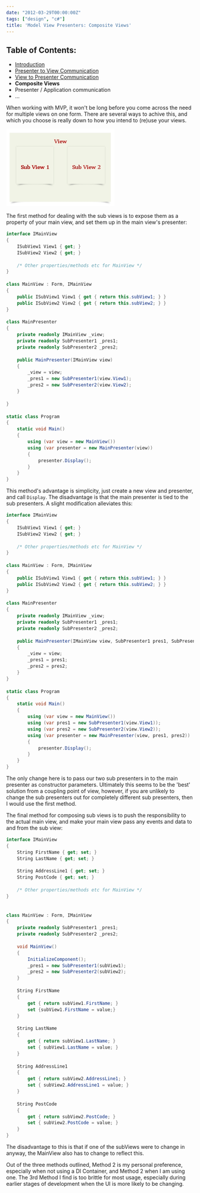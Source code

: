 ```yaml
---
date: "2012-03-29T00:00:00Z"
tags: ["design", "c#"]
title: 'Model View Presenters: Composite Views'
---
```


Table of Contents:
------------------
* [Introduction][1]
* [Presenter to View Communication][2]
* [View to Presenter Communication][3]
* **Composite Views**
* Presenter / Application communication
* ...

When working with MVP, it won't be long before you come across the need for multiple views on one form.  There are several ways to achive this, and which you choose is really down to how you intend to (re)use your views.

![Composite View][4]

The first method for dealing with the sub views is to expose them as a property of your main view, and set them up in the main view's presenter:

```csharp
interface IMainView
{
	ISubView1 View1 { get; }
	ISubView2 View2 { get; }

	/* Other properties/methods etc for MainView */
}

class MainView : Form, IMainView
{
	public ISubView1 View1 { get { return this.subView1; } }
	public ISubView2 View2 { get { return this.subView2; } }
}

class MainPresenter
{
	private readonly IMainView _view;
	private readonly SubPresenter1 _pres1;
	private readonly SubPresenter2 _pres2;

	public MainPresenter(IMainView view)
	{
		_view = view;
		_pres1 = new SubPresenter1(view.View1);
		_pres2 = new SubPresenter2(view.View2);
	}

}

static class Program
{
	static void Main()
	{
		using (var view = new MainView())
		using (var presenter = new MainPresenter(view))
		{
			presenter.Display();
		}
	}
}
```

This method's advantage is simplicity, just create a new view and presenter, and call `Display`.  The disadvantage is that the main presenter is tied to the sub presenters.  A slight modification alleviates this:

```csharp
interface IMainView
{
	ISubView1 View1 { get; }
	ISubView2 View2 { get; }

	/* Other properties/methods etc for MainView */
}

class MainView : Form, IMainView
{
	public ISubView1 View1 { get { return this.subView1; } }
	public ISubView2 View2 { get { return this.subView2; } }
}

class MainPresenter
{
	private readonly IMainView _view;
	private readonly SubPresenter1 _pres1;
	private readonly SubPresenter2 _pres2;

	public MainPresenter(IMainView view, SubPresenter1 pres1, SubPresenter2 pres2)
	{
		_view = view;
		_pres1 = pres1;
		_pres2 = pres2;
	}
}

static class Program
{
	static void Main()
	{
		using (var view = new MainView())
		using (var pres1 = new SubPresenter1(view.View1));
		using (var pres2 = new SubPresenter2(view.View2));
		using (var presenter = new MainPresenter(view, pres1, pres2))
		{
			presenter.Display();
		}
	}
}
```

The only change here is to pass our two sub presenters in to the main presenter as constructor parameters.  Ultimately this seems to be the 'best' solution from a coupling point of view, however, if you are unlikely to change the sub presenters out for completely different sub presenters, then I would use the first method.

The final method for composing sub views is to push the responsibility to the actual main view, and make your main view pass any events and data to and from the sub view:

```csharp
interface IMainView
{
	String FirstName { get; set; }
	String LastName { get; set; }

	String AddressLine1 { get; set; }
	String PostCode { get; set; }

	/* Other properties/methods etc for MainView */
}


class MainView : Form, IMainView
{
	private readonly SubPresenter1 _pres1;
	private readonly SubPresenter2 _pres2;

	void MainView()
	{
		InitializeComponent();
		_pres1 = new SubPresenter1(subView1);
		_pres2 = new SubPresenter2(subView2);
	}

	String FirstName
	{
		get { return subView1.FirstName; }
		set {subView1.FirstName = value;}
	}

	String LastName
	{
		get { return subView1.LastName; }
		set { subView1.LastName = value; }
	}

	String AddressLine1
	{
		get { return subView2.AddressLine1; }
		set { subView2.AddressLine1 = value; }
	}

	String PostCode
	{
		get { return subView2.PostCode; }
		set { subView2.PostCode = value; }
	}
}
```

The disadvantage to this is that if one of the subViews were to change in anyway, the MainView also has to change to reflect this.

Out of the three methods outlined, Method 2 is my personal preference, especially when not using a DI Container, and Method 2 when I am using one.  The 3rd Method I find is too brittle for most usage, especially during earlier stages of development when the UI is more likely to be changing.

[1]: /model-view-presenter-introduction
[2]: /model-view-presenters-presenter-to-view-communication
[3]: /model-view-presenters-view-to-presenter-communication
[4]: /images/mvp-sub-view-diagram.jpg
